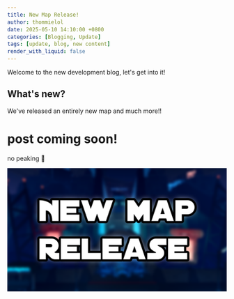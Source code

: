```yaml
---
title: New Map Release!
author: thommielol
date: 2025-05-10 14:10:00 +0800
categories: [Blogging, Update]
tags: [update, blog, new content]
render_with_liquid: false
---
```


Welcome to the new development blog, let's get into it!

## What's new?

We've released an entirely new map and much more!!

# post coming soon!
no peaking 👀

![Desktop View](/files/images/newMap_banner.png)

